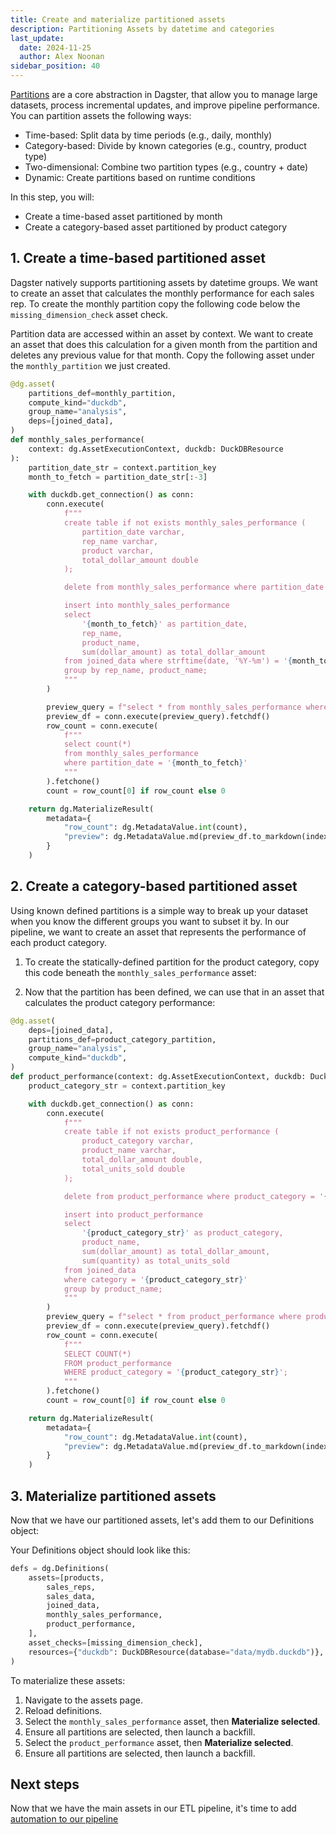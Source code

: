 ```yaml
---
title: Create and materialize partitioned assets
description: Partitioning Assets by datetime and categories
last_update:
  date: 2024-11-25
  author: Alex Noonan
sidebar_position: 40
---
```


[Partitions](/guides/build/partitions-and-backfills/partitioning-assets) are a core abstraction in Dagster, that allow you to manage large datasets, process incremental updates, and improve pipeline performance. You can partition assets the following ways:

- Time-based: Split data by time periods (e.g., daily, monthly)
- Category-based: Divide by known categories (e.g., country, product type)
- Two-dimensional: Combine two partition types (e.g., country + date)
- Dynamic: Create partitions based on runtime conditions

In this step, you will:

- Create a time-based asset partitioned by month
- Create a category-based asset partitioned by product category

## 1. Create a time-based partitioned asset

Dagster natively supports partitioning assets by datetime groups. We want to create an asset that calculates the monthly performance for each sales rep. To create the monthly partition copy the following code below the `missing_dimension_check` asset check.

<CodeExample path="docs_beta_snippets/docs_beta_snippets/guides/tutorials/etl_tutorial/etl_tutorial/definitions.py" language="python" lineStart="152" lineEnd="153"/>

Partition data are accessed within an asset by context. We want to create an asset that does this calculation for a given month from the partition
 and deletes any previous value for that month. Copy the following asset under the `monthly_partition` we just created.

  ```python
  @dg.asset(
      partitions_def=monthly_partition,
      compute_kind="duckdb",
      group_name="analysis",
      deps=[joined_data],
  )
  def monthly_sales_performance(
      context: dg.AssetExecutionContext, duckdb: DuckDBResource
  ):
      partition_date_str = context.partition_key
      month_to_fetch = partition_date_str[:-3]

      with duckdb.get_connection() as conn:
          conn.execute(
              f"""
              create table if not exists monthly_sales_performance (
                  partition_date varchar,
                  rep_name varchar,
                  product varchar,
                  total_dollar_amount double
              );

              delete from monthly_sales_performance where partition_date = '{month_to_fetch}';

              insert into monthly_sales_performance
              select
                  '{month_to_fetch}' as partition_date,
                  rep_name, 
                  product_name,
                  sum(dollar_amount) as total_dollar_amount
              from joined_data where strftime(date, '%Y-%m') = '{month_to_fetch}'
              group by rep_name, product_name;
              """
          )

          preview_query = f"select * from monthly_sales_performance where partition_date = '{month_to_fetch}';"
          preview_df = conn.execute(preview_query).fetchdf()
          row_count = conn.execute(
              f"""
              select count(*)
              from monthly_sales_performance
              where partition_date = '{month_to_fetch}'
              """
          ).fetchone()
          count = row_count[0] if row_count else 0

      return dg.MaterializeResult(
          metadata={
              "row_count": dg.MetadataValue.int(count),
              "preview": dg.MetadataValue.md(preview_df.to_markdown(index=False)),
          }
      )
  ```

## 2. Create a category-based partitioned asset

Using known defined partitions is a simple way to break up your dataset when you know the different groups you want to subset it by. In our pipeline, we want to create an asset that represents the performance of each product category.

1. To create the statically-defined partition for the product category, copy this code beneath the `monthly_sales_performance` asset:

<CodeExample path="docs_beta_snippets/docs_beta_snippets/guides/tutorials/etl_tutorial/etl_tutorial/definitions.py" language="python" lineStart="211" lineEnd="214"/>

2. Now that the partition has been defined, we can use that in an asset that calculates the product category performance:

```python
@dg.asset(
    deps=[joined_data],
    partitions_def=product_category_partition,
    group_name="analysis",
    compute_kind="duckdb",
)
def product_performance(context: dg.AssetExecutionContext, duckdb: DuckDBResource):
    product_category_str = context.partition_key

    with duckdb.get_connection() as conn:
        conn.execute(
            f"""
            create table if not exists product_performance (
                product_category varchar, 
                product_name varchar,
                total_dollar_amount double,
                total_units_sold double
            );

            delete from product_performance where product_category = '{product_category_str}';

            insert into product_performance
            select
                '{product_category_str}' as product_category,
                product_name,
                sum(dollar_amount) as total_dollar_amount,
                sum(quantity) as total_units_sold
            from joined_data 
            where category = '{product_category_str}'
            group by product_name;
            """
        )
        preview_query = f"select * from product_performance where product_category = '{product_category_str}';"
        preview_df = conn.execute(preview_query).fetchdf()
        row_count = conn.execute(
            f"""
            SELECT COUNT(*)
            FROM product_performance
            WHERE product_category = '{product_category_str}';
            """
        ).fetchone()
        count = row_count[0] if row_count else 0

    return dg.MaterializeResult(
        metadata={
            "row_count": dg.MetadataValue.int(count),
            "preview": dg.MetadataValue.md(preview_df.to_markdown(index=False)),
        }
    )
```



## 3. Materialize partitioned assets

Now that we have our partitioned assets, let's add them to our Definitions object:

Your Definitions object should look like this:

```python
defs = dg.Definitions(
    assets=[products,
        sales_reps,
        sales_data,
        joined_data,
        monthly_sales_performance,
        product_performance,
    ],
    asset_checks=[missing_dimension_check],
    resources={"duckdb": DuckDBResource(database="data/mydb.duckdb")},
)
```

To materialize these assets:
1. Navigate to the assets page.
2. Reload definitions.
3. Select the `monthly_sales_performance` asset, then **Materialize selected**.
4. Ensure all partitions are selected, then launch a backfill. 
5. Select the `product_performance` asset, then **Materialize selected**. 
6. Ensure all partitions are selected, then launch a backfill.

## Next steps

Now that we have the main assets in our ETL pipeline, it's time to add [automation to our pipeline](automate-your-pipeline)
